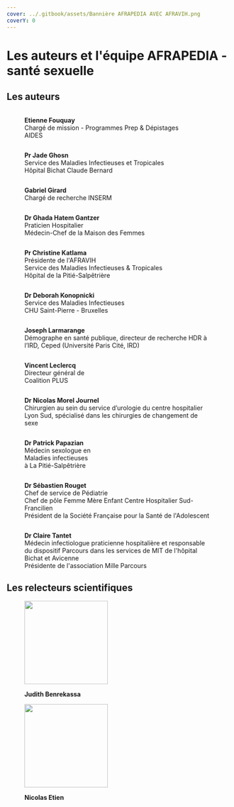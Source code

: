 ```yaml
---
cover: ../.gitbook/assets/Bannière AFRAPEDIA AVEC AFRAVIH.png
coverY: 0
---
```


# Les auteurs et l'équipe AFRAPEDIA - santé sexuelle

## Les auteurs

<div>

<figure><img src="../.gitbook/assets/Etienne Fouquay.png" alt=""><figcaption><p><strong>Etienne Fouquay</strong><br>Chargé de mission - Programmes Prep &#x26; Dépistages<br>AIDES</p></figcaption></figure>

 

<figure><img src="../.gitbook/assets/Jade Ghosn.png" alt=""><figcaption><p><strong>Pr Jade Ghosn</strong><br>Service des Maladies Infectieuses et Tropicales<br>Hôpital Bichat Claude Bernard</p></figcaption></figure>

 

<figure><img src="../.gitbook/assets/Gabriel Girard.png" alt=""><figcaption><p><strong>Gabriel Girard</strong><br>Chargé de recherche INSERM</p></figcaption></figure>

</div>

<div>

<figure><img src="../.gitbook/assets/Ghada Hatem Gantzer.png" alt=""><figcaption><p><strong>Dr Ghada Hatem Gantzer</strong><br>Praticien Hospitalier <br>Médecin-Chef de la Maison des Femmes</p></figcaption></figure>

 

<figure><img src="../.gitbook/assets/CK.png" alt=""><figcaption><p><strong>Pr Christine Katlama</strong><br>Présidente de l'AFRAVIH<br>Service des Maladies Infectieuses &#x26; Tropicales<br>Hôpital de la Pitié-Salpêtrière</p></figcaption></figure>

 

<figure><img src="../.gitbook/assets/Deborah Konopnicki.png" alt=""><figcaption><p><strong>Dr Deborah Konopnicki</strong><br>Service des Maladies Infectieuses<br>CHU Saint-Pierre - Bruxelles</p></figcaption></figure>

</div>

<div>

<figure><img src="../.gitbook/assets/Joseph Larmarange.png" alt=""><figcaption><p><strong>Joseph Larmarange</strong><br>Démographe en santé publique, directeur de recherche HDR à l’IRD, Ceped (Université Paris Cité, IRD)</p></figcaption></figure>

 

<figure><img src="../.gitbook/assets/Vincent Leclercq.png" alt=""><figcaption><p><strong>Vincent Leclercq</strong><br>Directeur général de <br>Coalition PLUS</p></figcaption></figure>

 

<figure><img src="../.gitbook/assets/Nicolas Morel Journel.png" alt=""><figcaption><p><strong>Dr Nicolas Morel Journel</strong><br>Chirurgien au sein du service d’urologie du centre hospitalier Lyon Sud, spécialisé dans les chirurgies de changement de sexe</p></figcaption></figure>

</div>

<div>

<figure><img src="../.gitbook/assets/Patrick Papazian.png" alt=""><figcaption><p><strong>Dr Patrick Papazian</strong> <br>Médecin sexologue en <br>Maladies infectieuses <br>à La Pitié-Salpêtrière</p></figcaption></figure>

 

<figure><img src="../.gitbook/assets/Sébastien Rouget.png" alt=""><figcaption><p><strong>Dr Sébastien Rouget</strong><br>Chef de service de Pédiatrie <br>Chef de pôle Femme Mère Enfant Centre Hospitalier Sud-Francilien<br>Président de la Société Française pour la Santé de l'Adolescent</p></figcaption></figure>

 

<figure><img src="../.gitbook/assets/Claire Tantet.png" alt=""><figcaption><p><strong>Dr Claire Tantet</strong> <br>Médecin infectiologue praticienne hospitalière et responsable du dispositif Parcours dans les services de MIT de l'hôpital Bichat et Avicenne<br>Présidente de l'association Mille Parcours</p></figcaption></figure>

</div>

## Les relecteurs scientifiques

<div>

<figure><img src="../.gitbook/assets/Judith Benrekassa.png" alt="" width="188"><figcaption><p><strong>Judith Benrekassa</strong></p></figcaption></figure>

 

<figure><img src="../.gitbook/assets/Nicolas Etien.png" alt="" width="188"><figcaption><p><strong>Nicolas Etien</strong></p></figcaption></figure>

</div>

